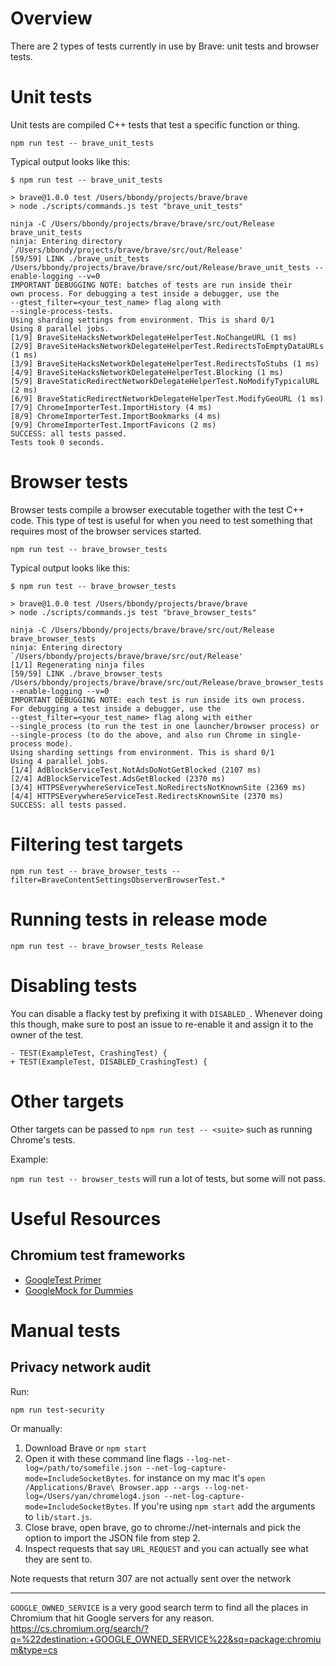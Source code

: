 # Overview

There are 2 types of tests currently in use by Brave: unit tests and browser tests.

# Unit tests

Unit tests are compiled C++ tests that test a specific function or thing.

```
npm run test -- brave_unit_tests
```

Typical output looks like this:


```
$ npm run test -- brave_unit_tests

> brave@1.0.0 test /Users/bbondy/projects/brave/brave
> node ./scripts/commands.js test "brave_unit_tests"

ninja -C /Users/bbondy/projects/brave/brave/src/out/Release brave_unit_tests
ninja: Entering directory `/Users/bbondy/projects/brave/brave/src/out/Release'
[59/59] LINK ./brave_unit_tests
/Users/bbondy/projects/brave/brave/src/out/Release/brave_unit_tests --enable-logging --v=0
IMPORTANT DEBUGGING NOTE: batches of tests are run inside their
own process. For debugging a test inside a debugger, use the
--gtest_filter=<your_test_name> flag along with
--single-process-tests.
Using sharding settings from environment. This is shard 0/1
Using 8 parallel jobs.
[1/9] BraveSiteHacksNetworkDelegateHelperTest.NoChangeURL (1 ms)
[2/9] BraveSiteHacksNetworkDelegateHelperTest.RedirectsToEmptyDataURLs (1 ms)
[3/9] BraveSiteHacksNetworkDelegateHelperTest.RedirectsToStubs (1 ms)
[4/9] BraveSiteHacksNetworkDelegateHelperTest.Blocking (1 ms)
[5/9] BraveStaticRedirectNetworkDelegateHelperTest.NoModifyTypicalURL (2 ms)
[6/9] BraveStaticRedirectNetworkDelegateHelperTest.ModifyGeoURL (1 ms)
[7/9] ChromeImporterTest.ImportHistory (4 ms)
[8/9] ChromeImporterTest.ImportBookmarks (4 ms)
[9/9] ChromeImporterTest.ImportFavicons (2 ms)
SUCCESS: all tests passed.
Tests took 0 seconds.
```

# Browser tests

Browser tests compile a browser executable together with the test C++ code.  This type of test is useful for when you need to test something that requires most of the browser services started.

```
npm run test -- brave_browser_tests
```

Typical output looks like this:

```
$ npm run test -- brave_browser_tests

> brave@1.0.0 test /Users/bbondy/projects/brave/brave
> node ./scripts/commands.js test "brave_browser_tests"

ninja -C /Users/bbondy/projects/brave/brave/src/out/Release brave_browser_tests
ninja: Entering directory `/Users/bbondy/projects/brave/brave/src/out/Release'
[1/1] Regenerating ninja files
[59/59] LINK ./brave_browser_tests
/Users/bbondy/projects/brave/brave/src/out/Release/brave_browser_tests --enable-logging --v=0
IMPORTANT DEBUGGING NOTE: each test is run inside its own process.
For debugging a test inside a debugger, use the
--gtest_filter=<your_test_name> flag along with either
--single_process (to run the test in one launcher/browser process) or
--single-process (to do the above, and also run Chrome in single-process mode).
Using sharding settings from environment. This is shard 0/1
Using 4 parallel jobs.
[1/4] AdBlockServiceTest.NotAdsDoNotGetBlocked (2107 ms)
[2/4] AdBlockServiceTest.AdsGetBlocked (2370 ms)
[3/4] HTTPSEverywhereServiceTest.NoRedirectsNotKnownSite (2369 ms)
[4/4] HTTPSEverywhereServiceTest.RedirectsKnownSite (2370 ms)
SUCCESS: all tests passed.
```
# Filtering test targets

`npm run test -- brave_browser_tests --filter=BraveContentSettingsObserverBrowserTest.*`


# Running tests in release mode

`npm run test -- brave_browser_tests Release`

# Disabling tests

You can disable a flacky test by prefixing it with `DISABLED_`.  Whenever doing this though, make sure to post an issue to re-enable it and assign it to the owner of the test. 

```
- TEST(ExampleTest, CrashingTest) {
+ TEST(ExampleTest, DISABLED_CrashingTest) {
```

# Other targets

Other targets can be passed to `npm run test -- <suite>` such as running Chrome's tests.

Example:

`npm run test -- browser_tests` will run a lot of tests, but some will not pass.

# Useful Resources

## Chromium test frameworks

- [GoogleTest Primer](https://github.com/google/googletest/blob/master/googletest/docs/primer.md)
- [GoogleMock for Dummies](https://github.com/google/googletest/blob/master/googlemock/docs/ForDummies.md)

# Manual tests

## Privacy network audit

Run:

`npm run test-security`


Or manually:

1. Download Brave or `npm start`
2. Open it with these command line flags `--log-net-log=/path/to/somefile.json --net-log-capture-mode=IncludeSocketBytes`. for instance on my mac it's `open /Applications/Brave\ Browser.app --args --log-net-log=/Users/yan/chromelog4.json --net-log-capture-mode=IncludeSocketBytes`.  If you're using `npm start` add the arguments to `lib/start.js`.
3. Close brave, open brave, go to chrome://net-internals and pick the option to import the JSON file from step 2.
4. Inspect requests that say `URL_REQUEST` and you can actually see what they are sent to.

Note requests that return 307 are not actually sent over the network

---

`GOOGLE_OWNED_SERVICE` is a very good search term to find all the places in Chromium that hit Google servers for any reason. https://cs.chromium.org/search/?q=%22destination:+GOOGLE_OWNED_SERVICE%22&sq=package:chromium&type=cs
